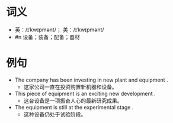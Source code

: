 # 词义
- 英：/ɪˈkwɪpmənt/； 美：/ɪˈkwɪpmənt/
- #n 设备；装备；配备；器材
# 例句
- The company has been investing in new plant and equipment .
	- 这家公司一直在投资购置新机器和设备。
- This piece of equipment is an exciting new development .
	- 这台设备是一项振奋人心的最新研究成果。
- The equipment is still at the experimental stage .
	- 这种设备仍处于试验阶段。
